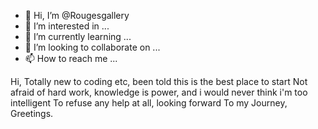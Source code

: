 - 👋 Hi, I’m @Rougesgallery
- 👀 I’m interested in ...
- 🌱 I’m currently learning ...
- 💞️ I’m looking to collaborate on ...
- 📫 How to reach me ...

<!---
Rougesgallery/Rougesgallery is a ✨ special ✨ repository because its `README.md` (this file) appears on your GitHub profile.
You can click the Preview link to take a look at your changes.
--->
Hi, Totally new to coding etc, been told this is the best place to start
Not afraid of hard work, knowledge is power,
 and i would never think i'm too intelligent
To refuse any help at all, looking forward
To my Journey,  Greetings.

